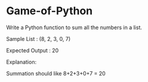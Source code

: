 # Game-of-Python
 Write a Python function to sum all the numbers in a list.


Sample List : (8, 2, 3, 0, 7)

Expected Output : 20


Explanation:


Summation should like 8+2+3+0+7 = 20
